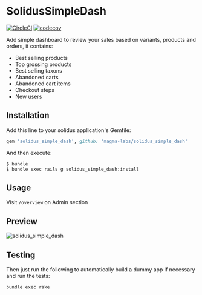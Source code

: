 SolidusSimpleDash
=================
[![CircleCI](https://circleci.com/gh/magma-labs/solidus_simple_dash.svg?style=shield)](https://circleci.com/gh/magma-labs/solidus_simple_dash)
[![codecov](https://codecov.io/gh/magma-labs/solidus_simple_dash/branch/master/graph/badge.svg)](https://codecov.io/gh/magma-labs/solidus_simple_dash)

Add simple dashboard to review your sales based on variants, products and orders, it contains:
- Best selling products
- Top grossing products
- Best selling taxons
- Abandoned carts
- Abandoned cart items
- Checkout steps
- New users

Installation
------------

Add this line to your solidus application's Gemfile:

```ruby
gem 'solidus_simple_dash', github: 'magma-labs/solidus_simple_dash'
```

And then execute:

```shell
$ bundle
$ bundle exec rails g solidus_simple_dash:install
```

Usage
-----

Visit ```/overview``` on Admin section

Preview
-------
![solidus_simple_dash](https://user-images.githubusercontent.com/957520/43218208-597c6014-9009-11e8-8155-c2f583cf4627.png)

Testing
-------

Then just run the following to automatically build a dummy app if necessary and
run the tests:

```shell
bundle exec rake
```
